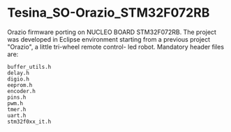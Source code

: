 # Tesina_SO-Orazio_STM32F072RB
Orazio firmware porting on NUCLEO BOARD STM32F072RB.
The project was developed in Eclipse environment starting from 
a previous project "Orazio", a little tri-wheel remote control-
led robot. 
Mandatory header files are:

	buffer_utils.h
	delay.h
	digio.h
	eeprom.h
	encoder.h
	pins.h
	pwm.h
	tmer.h
	uart.h
	stm32f0xx_it.h


